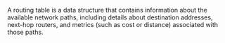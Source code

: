 A routing table is a data structure that contains information about the available network paths, including details about destination addresses, next-hop routers, and metrics (such as cost or distance) associated with those paths.